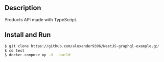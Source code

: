 ## Description

Products API made with TypeScript.

## Install and Run

```bash
$ git clone https://github.com/alexander9306/NestJS-graphql-example.git --recurse-submodules test
$ cd test
$ docker-compose up -d --build
```
